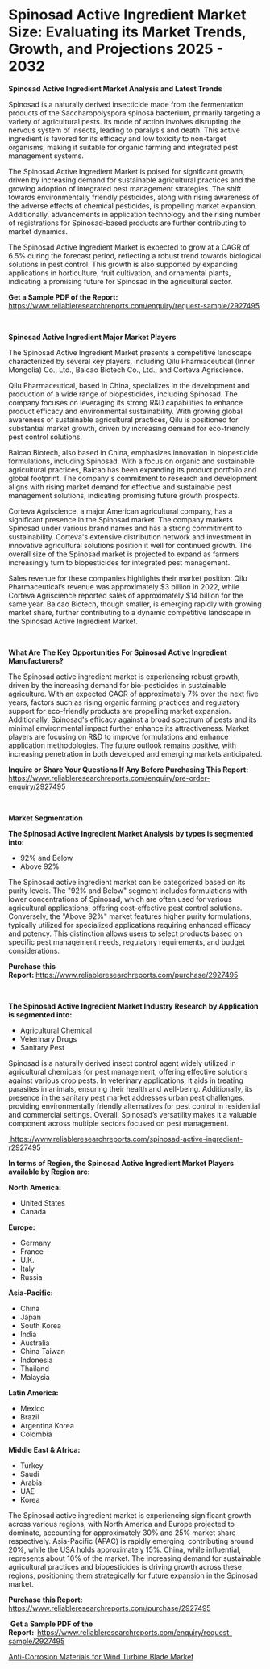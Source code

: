 <p><h1>Spinosad Active Ingredient Market Size: Evaluating its Market Trends, Growth, and Projections 2025 - 2032</h1></p><p><strong>Spinosad Active Ingredient Market Analysis and Latest Trends</strong></p>
<p><p>Spinosad is a naturally derived insecticide made from the fermentation products of the Saccharopolyspora spinosa bacterium, primarily targeting a variety of agricultural pests. Its mode of action involves disrupting the nervous system of insects, leading to paralysis and death. This active ingredient is favored for its efficacy and low toxicity to non-target organisms, making it suitable for organic farming and integrated pest management systems.</p><p>The Spinosad Active Ingredient Market is poised for significant growth, driven by increasing demand for sustainable agricultural practices and the growing adoption of integrated pest management strategies. The shift towards environmentally friendly pesticides, along with rising awareness of the adverse effects of chemical pesticides, is propelling market expansion. Additionally, advancements in application technology and the rising number of registrations for Spinosad-based products are further contributing to market dynamics. </p><p>The Spinosad Active Ingredient Market is expected to grow at a CAGR of 6.5% during the forecast period, reflecting a robust trend towards biological solutions in pest control. This growth is also supported by expanding applications in horticulture, fruit cultivation, and ornamental plants, indicating a promising future for Spinosad in the agricultural sector.</p></p>
<p><strong>Get a Sample PDF of the Report:&nbsp;</strong> <a href="https://www.reliableresearchreports.com/enquiry/request-sample/2927495?utm_campaign=3257&utm_medium=2&utm_source=Github&utm_content=ia&utm_term=12032025&utm_id=spinosad-active-ingredient">https://www.reliableresearchreports.com/enquiry/request-sample/2927495</a></p>
<p>&nbsp;</p>
<p><strong>Spinosad Active Ingredient Major Market Players</strong></p>
<p><p>The Spinosad Active Ingredient Market presents a competitive landscape characterized by several key players, including Qilu Pharmaceutical (Inner Mongolia) Co., Ltd., Baicao Biotech Co., Ltd., and Corteva Agriscience. </p><p>Qilu Pharmaceutical, based in China, specializes in the development and production of a wide range of biopesticides, including Spinosad. The company focuses on leveraging its strong R&D capabilities to enhance product efficacy and environmental sustainability. With growing global awareness of sustainable agricultural practices, Qilu is positioned for substantial market growth, driven by increasing demand for eco-friendly pest control solutions.</p><p>Baicao Biotech, also based in China, emphasizes innovation in biopesticide formulations, including Spinosad. With a focus on organic and sustainable agricultural practices, Baicao has been expanding its product portfolio and global footprint. The company's commitment to research and development aligns with rising market demand for effective and sustainable pest management solutions, indicating promising future growth prospects.</p><p>Corteva Agriscience, a major American agricultural company, has a significant presence in the Spinosad market. The company markets Spinosad under various brand names and has a strong commitment to sustainability. Corteva's extensive distribution network and investment in innovative agricultural solutions position it well for continued growth. The overall size of the Spinosad market is projected to expand as farmers increasingly turn to biopesticides for integrated pest management.</p><p>Sales revenue for these companies highlights their market position: Qilu Pharmaceutical’s revenue was approximately $3 billion in 2022, while Corteva Agriscience reported sales of approximately $14 billion for the same year. Baicao Biotech, though smaller, is emerging rapidly with growing market share, further contributing to a dynamic competitive landscape in the Spinosad Active Ingredient Market.</p></p>
<p>&nbsp;</p>
<p><strong>What Are The Key Opportunities For Spinosad Active Ingredient Manufacturers?</strong></p>
<p><p>The Spinosad active ingredient market is experiencing robust growth, driven by the increasing demand for bio-pesticides in sustainable agriculture. With an expected CAGR of approximately 7% over the next five years, factors such as rising organic farming practices and regulatory support for eco-friendly products are propelling market expansion. Additionally, Spinosad's efficacy against a broad spectrum of pests and its minimal environmental impact further enhance its attractiveness. Market players are focusing on R&D to improve formulations and enhance application methodologies. The future outlook remains positive, with increasing penetration in both developed and emerging markets anticipated.</p></p>
<p><strong>Inquire or Share Your Questions If Any Before Purchasing This Report:</strong> <a href="https://www.reliableresearchreports.com/enquiry/pre-order-enquiry/2927495?utm_campaign=3257&utm_medium=2&utm_source=Github&utm_content=ia&utm_term=12032025&utm_id=spinosad-active-ingredient">https://www.reliableresearchreports.com/enquiry/pre-order-enquiry/2927495</a></p>
<p>&nbsp;</p>
<p><strong>Market Segmentation</strong></p>
<p><strong>The Spinosad Active Ingredient Market Analysis by types is segmented into:</strong></p>
<p><ul><li>92% and Below</li><li>Above 92%</li></ul></p>
<p><p>The Spinosad active ingredient market can be categorized based on its purity levels. The "92% and Below" segment includes formulations with lower concentrations of Spinosad, which are often used for various agricultural applications, offering cost-effective pest control solutions. Conversely, the "Above 92%" market features higher purity formulations, typically utilized for specialized applications requiring enhanced efficacy and potency. This distinction allows users to select products based on specific pest management needs, regulatory requirements, and budget considerations.</p></p>
<p><strong>Purchase this Report:&nbsp;</strong><a href="https://www.reliableresearchreports.com/purchase/2927495?utm_campaign=3257&utm_medium=2&utm_source=Github&utm_content=ia&utm_term=12032025&utm_id=spinosad-active-ingredient">https://www.reliableresearchreports.com/purchase/2927495</a></p>
<p>&nbsp;</p>
<p><strong>The Spinosad Active Ingredient Market Industry Research by Application is segmented into:</strong></p>
<p><ul><li>Agricultural Chemical</li><li>Veterinary Drugs</li><li>Sanitary Pest</li></ul></p>
<p><p>Spinosad is a naturally derived insect control agent widely utilized in agricultural chemicals for pest management, offering effective solutions against various crop pests. In veterinary applications, it aids in treating parasites in animals, ensuring their health and well-being. Additionally, its presence in the sanitary pest market addresses urban pest challenges, providing environmentally friendly alternatives for pest control in residential and commercial settings. Overall, Spinosad’s versatility makes it a valuable component across multiple sectors focused on pest management.</p></p>
<p><a href="https://www.reliableresearchreports.com/spinosad-active-ingredient-r2927495?utm_campaign=3257&utm_medium=2&utm_source=Github&utm_content=ia&utm_term=12032025&utm_id=spinosad-active-ingredient">&nbsp;https://www.reliableresearchreports.com/spinosad-active-ingredient-r2927495</a></p>
<p><strong>In terms of Region, the Spinosad Active Ingredient Market Players available by Region are:</strong></p>
<p>
    <p> <strong> North America: </strong>
        <ul>
            <li>United States</li>
            <li>Canada</li>
        </ul>
        </p> 
    <p> <strong> Europe: </strong>
        <ul>
            <li>Germany</li>
            <li>France</li>
            <li>U.K.</li>
            <li>Italy</li>
            <li>Russia</li>
        </ul>
        </p> 
    <p> <strong> Asia-Pacific: </strong>
        <ul>
            <li>China</li>
            <li>Japan</li>
            <li>South Korea</li>
            <li>India</li>
            <li>Australia</li>
            <li>China Taiwan</li>
            <li>Indonesia</li>
            <li>Thailand</li>
            <li>Malaysia</li>
        </ul>
        </p> 
    <p> <strong> Latin America: </strong>
        <ul>
            <li>Mexico</li>
            <li>Brazil</li>
            <li>Argentina Korea</li>
            <li>Colombia</li>
        </ul>
        </p> 
    <p> <strong> Middle East & Africa: </strong>
        <ul>
            <li>Turkey</li>
            <li>Saudi</li>
            <li>Arabia</li>
            <li>UAE</li>
            <li>Korea</li>
        </ul>
    </p>
    </p>
<p><p>The Spinosad active ingredient market is experiencing significant growth across various regions, with North America and Europe projected to dominate, accounting for approximately 30% and 25% market share respectively. Asia-Pacific (APAC) is rapidly emerging, contributing around 20%, while the USA holds approximately 15%. China, while influential, represents about 10% of the market. The increasing demand for sustainable agricultural practices and biopesticides is driving growth across these regions, positioning them strategically for future expansion in the Spinosad market.</p></p>
<p><strong>Purchase this Report: </strong><a href="https://www.reliableresearchreports.com/purchase/2927495?utm_campaign=3257&utm_medium=2&utm_source=Github&utm_content=ia&utm_term=12032025&utm_id=spinosad-active-ingredient">https://www.reliableresearchreports.com/purchase/2927495</a></p>
<p>&nbsp;<strong>Get a Sample PDF of the Report:&nbsp;&nbsp;</strong><a href="https://www.reliableresearchreports.com/enquiry/request-sample/2927495?utm_campaign=3257&utm_medium=2&utm_source=Github&utm_content=ia&utm_term=12032025&utm_id=spinosad-active-ingredient">https://www.reliableresearchreports.com/enquiry/request-sample/2927495</a></p>
<p><strong></strong></p>
<p><p><a href="https://github.com/guleealhani/Market-Research-Report-List-1/blob/main/anti-corrosion-materials-for-wind-turbine-blade-market.md?utm_campaign=3257&utm_medium=2&utm_source=Github&utm_content=ia&utm_term=12032025&utm_id=spinosad-active-ingredient">Anti-Corrosion Materials for Wind Turbine Blade Market</a></p></p>